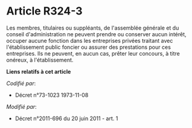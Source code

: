 # Article R324-3

Les membres, titulaires ou suppléants, de l'assemblée générale et du conseil d'administration ne peuvent prendre ou conserver
aucun intérêt, occuper aucune fonction dans les entreprises privées traitant avec l'établissement public foncier ou assurer
des prestations pour ces entreprises. Ils ne peuvent, en aucun cas, prêter leur concours, à titre onéreux, à l'établissement.

**Liens relatifs à cet article**

_Codifié par_:

  - Décret n°73-1023 1973-11-08

_Modifié par_:

  - Décret n°2011-696 du 20 juin 2011 - art. 1
